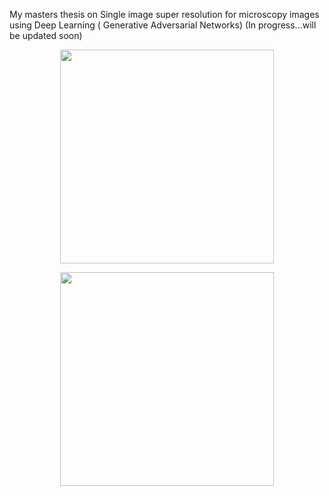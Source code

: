 My masters thesis on Single image super resolution for microscopy images using Deep Learning ( Generative Adversarial Networks) 
(In progress...will be updated soon)



<p align="center"><img src="https://github.com/Saurabh23/Single-Image-Super-resolution-for-high-content-screening-images-using-Deep-Learning/blob/master/thesis_scripts/prelim_results/111.gif" height="342" width="342" /></p>

<p align="center"><img src="https://github.com/Saurabh23/Single-Image-Super-resolution-for-high-content-screening-images-using-Deep-Learning/blob/master/thesis_scripts/prelim_results/gif22.gif" height="342" width="342" /></p>





